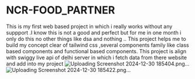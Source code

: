 # NCR-FOOD_PARTNER
This is my first web based project in which i really works without any suppport .I know this is not a good and perfect but for me in one month i only do this no other things like dsa and nothing ..
This project helps me to build my concept clear of tailwind css ,several components family like class based components and functional based components.
This project is align with swiggy live api of delhi server in which i fetch data from there website and add into my project
![Uploading Screenshot 2024-12-30 185404.png…]()
![Uploading Screenshot 2024-12-30 185422.png…]()
